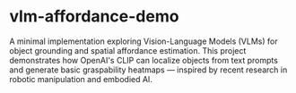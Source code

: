 # vlm-affordance-demo
A minimal implementation exploring Vision-Language Models (VLMs) for object grounding and spatial affordance estimation. This project demonstrates how OpenAI's CLIP can localize objects from text prompts and generate basic graspability heatmaps — inspired by recent research in robotic manipulation and embodied AI.
